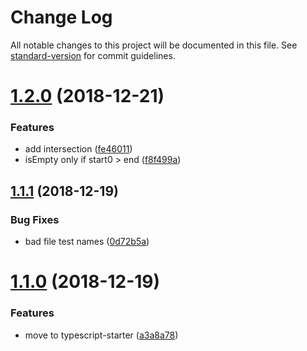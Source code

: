 # Change Log

All notable changes to this project will be documented in this file. See [standard-version](https://github.com/conventional-changelog/standard-version) for commit guidelines.

<a name="1.2.0"></a>
# [1.2.0](https://github.com/ouracademy/range/compare/v1.1.1...v1.2.0) (2018-12-21)


### Features

* add intersection ([fe46011](https://github.com/ouracademy/range/commit/fe46011))
* isEmpty only if start0 > end ([f8f499a](https://github.com/ouracademy/range/commit/f8f499a))



<a name="1.1.1"></a>
## [1.1.1](https://github.com/ouracademy/range/compare/v1.1.0...v1.1.1) (2018-12-19)


### Bug Fixes

* bad file test names ([0d72b5a](https://github.com/ouracademy/range/commit/0d72b5a))



<a name="1.1.0"></a>
# [1.1.0](https://github.com/ouracademy/range/compare/v1.0.6...v1.1.0) (2018-12-19)


### Features

* move to typescript-starter ([a3a8a78](https://github.com/ouracademy/range/commit/a3a8a78))
